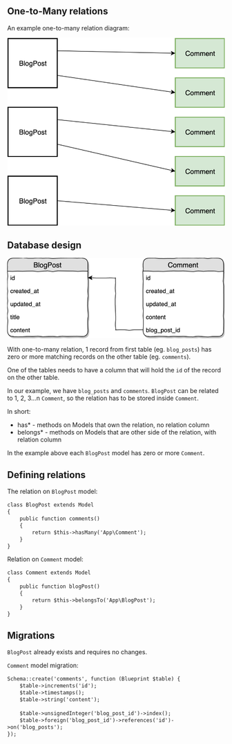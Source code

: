 ## One-to-Many relations

An example one-to-many relation diagram:

![Graph](./one-to-many.png)

## Database design

![](./one-to-many-database.png)

With one-to-many relation, 1 record from first table (eg. `blog_posts`) has zero or more matching records on the other table (eg. `comments`).

One of the tables needs to have a column that will hold the `id` of the record on the other table.

In our example, we have `blog_posts` and `comments`. `BlogPost` can be related to 1, 2, 3...n `Comment`, so the relation has to be stored inside `Comment`.

In short:

* has* - methods on Models that own the relation, no relation column
* belongs* - methods on Models that are other side of the relation, with relation column

In the example above each `BlogPost` model has zero or more `Comment`.

## Defining relations

The relation on `BlogPost` model:

```
class BlogPost extends Model
{
    public function comments()
    {
        return $this->hasMany('App\Comment');
    }
}
```

Relation on `Comment` model:

```
class Comment extends Model
{
    public function blogPost()
    {
        return $this->belongsTo('App\BlogPost');
    }
}
```

## Migrations

`BlogPost` already exists and requires no changes.

`Comment` model migration:

```
Schema::create('comments', function (Blueprint $table) {
    $table->increments('id');
    $table->timestamps();
    $table->string('content');

    $table->unsignedInteger('blog_post_id')->index();
    $table->foreign('blog_post_id')->references('id')->on('blog_posts');
});
```